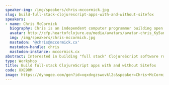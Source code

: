 ```yaml
---
speaker-img: /img/speakers/chris-mccormick.jpg
slug: build-full-stack-clojurescript-apps-with-and-without-sitefox
speakers:
- name: Chris McCormick
  biography: Chris is an independent computer programmer building open source software, freelancing, and bootstrapping online micro-businesses with ClojureScript. He's always looking for efficient and joyful ways to create software, so when a friend introduced him to Clojure at a game jam and he was hooked. He also enjoys tinkering with game dev and making procedural music, and uses ClojureScript for this too.
  avatar: http://cfp.heartofclojure.eu/media/avatars/avatar-chris_Ky5anv1.jpg
  img: /img/speakers/chris-mccormick.jpg
  mastodon: '@chris@mccormick.cx'
  mastodon-handle: chris
  mastodon-instance: mccormick.cx
abstract: Interested in building "full stack" ClojureScript software running on the Node ecosystem instead of Java? I'll take you step by step through different options for going all-in on ClojureScript. We'll start with simple backend-only websites and work our way up to apps with both frontend and backend components. We'll learn about shadow-cljs (front and backend), Nbb, Squint, Scittle and my web framework, Sitefox. We'll look at the tradeoffs of different approaches and learn to get web projects up and running quickly and with minimum fuss.
type: Workshop
title: Build full-stack ClojureScript apps with and without Sitefox
code: XXE9RM
image: https://dynogee.com/gen?id=xqxdvgzswovkl2c&speaker=Chris+McCormick&title=Build+full-stack+ClojureScript+apps+with+and+without+Sitefox&type=Workshop&img=https%3A//2024.heartofclojure.eu/img/speakers/chris-mccormick.jpg%3Fv%3D1721201157315
---
```


